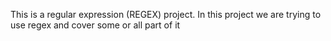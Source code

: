 This is a regular expression (REGEX) project.
In this project we are trying to use regex and cover some or all part of it
